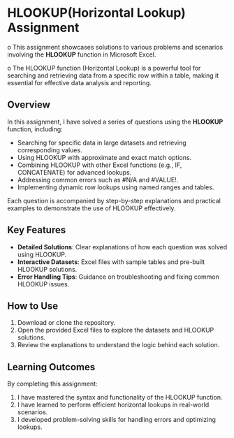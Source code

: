 
# HLOOKUP(Horizontal Lookup) Assignment

o This assignment showcases solutions to various problems and scenarios involving the **HLOOKUP** function in Microsoft Excel.  

o The HLOOKUP function (Horizontal Lookup) is a powerful tool for searching and retrieving data from a specific row within a table, making it essential for effective data analysis and reporting.  

## Overview  

In this assignment, I have solved a series of questions using the **HLOOKUP** function, including:  

- Searching for specific data in large datasets and retrieving corresponding values.  
- Using HLOOKUP with approximate and exact match options.  
- Combining HLOOKUP with other Excel functions (e.g., IF, CONCATENATE) for advanced lookups.  
- Addressing common errors such as #N/A and #VALUE!.  
- Implementing dynamic row lookups using named ranges and tables.  

Each question is accompanied by step-by-step explanations and practical examples to demonstrate the use of HLOOKUP effectively.  

## Key Features  

- **Detailed Solutions**: Clear explanations of how each question was solved using HLOOKUP.  
- **Interactive Datasets**: Excel files with sample tables and pre-built HLOOKUP solutions.  
- **Error Handling Tips**: Guidance on troubleshooting and fixing common HLOOKUP issues.  

## How to Use  

1. Download or clone the repository.  
2. Open the provided Excel files to explore the datasets and HLOOKUP solutions.  
3. Review the explanations to understand the logic behind each solution.  

## Learning Outcomes  

By completing this assignment:  

1. I have mastered the syntax and functionality of the HLOOKUP function.   
2. I have learned to perform efficient horizontal lookups in real-world scenarios.   
3. I developed problem-solving skills for handling errors and optimizing lookups.  
